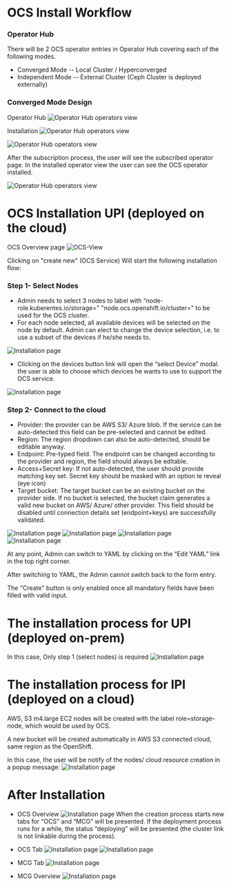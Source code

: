 # OCS Install Workflow

### Operator Hub

There will be 2 OCS operator entries in Operator Hub covering each of the following modes. 
* Converged Mode -- Local Cluster / Hyperconverged 
* Independent Mode -- External Cluster (Ceph Cluster is deployed externally)

### Converged Mode Design

Operator Hub
![Operator Hub operators view](img/OCS-operator-view.png)

Installation
![Operator Hub operators view](img/OCS-Install-step1.png)

![Operator Hub operators view](img/OCS-Install-step2.png)

After the subscription process, the user will see the subscribed operator page. 
In the installed operator view the user can see the OCS operator installed. 

![Operator Hub operators view](img/Installed_operators_list.png)


# OCS Installation UPI (deployed on the cloud)


OCS Overview page
![OCS-View](img/OCS-View.png)

Clicking on "create new" (OCS Service) Will start the following installation flow: 
### Step 1- Select Nodes
 * Admin needs to select 3 nodes to label with “node-role.kuberentes.io/storage=" "node.ocs.openshift.io/cluster=" to be used for the OCS cluster.
 * For each node selected, all available devices will be selected on the node by default.  Admin can elect to change the device selection, i.e. to use a subset of the devices if he/she needs to.

![Installation page](img/Create_new_OCS_01.png)

* Clicking on the devices button link will open  the “select Device” modal. the user is able to choose which devices he wants to use to support the OCS service.

![Installation page](img/Create_new_OCS_02.png)
### Step 2- Connect to the cloud
* Provider: the provider can be AWS S3/ Azure blob. If the service can be auto-detected this field can be pre-selected and cannot be edited. 
* Region: The region dropdown can also be auto-detected, should be editable anyway.
* Endpoint: Pre-typed field. The endpoint can be changed according to the provider and region, the field should always be editable. 
* Access+Secret key: If not auto-detected, the user should provide matching key set. Secret key should be masked with an option te reveal (eye icon)
* Target bucket: The target bucket can be an existing bucket on the provider side. If no bucket is selected, the bucket claim generates a valid new bucket on AWS/ Azure/ other provider. This field should be disabled until connection details set (endpoint+keys) are successfully validated. 

![Installation page](img/Create_new_OCS_03.png)
![Installation page](img/Create_new_OCS_04.png)
![Installation page](img/Create_new_OCS_05.png)
![Installation page](img/Create_new_OCS_06.png)

At any point, Admin can switch to YAML by clicking on the “Edit YAML” link in the top right corner.

After switching to YAML, the Admin cannot switch back to the form entry.

The "Create" button is only enabled once all mandatory fields have been filled with valid input.

# The installation process for UPI (deployed on-prem)
In this case, Only step 1 (select nodes) is required
![Installation page](img/Create_new_OCS_01_UPI_ONPREM.png)

# The installation process for IPI (deployed on a cloud)
AWS, S3 m4.large EC2 nodes will be created with the label role=storage-node, which would be used by OCS.

A new bucket will be created automatically in AWS S3 connected cloud, same region as the OpenShift.

In this case, the user will be notify of the nodes/ cloud resource creation in a popup message: 
![Installation page](img/Create_new_OCS_01_IPI.png)

# After Installation
* OCS Overview
![Installation page](img/Installed_OCS_OCS_Overview.png)
When the creation process starts new tabs for “OCS” and “MCG” will be presented. If the deployment process runs for a while, the status “deploying” will be presented (the cluster link is not linkable during the process).


* OCS Tab
![Installation page](img/Installed_OCS_OCS_Tab.png)
![Installation page](img/Installed_OCS_OCS_Tab_healthy.png)

* MCG Tab
![Installation page](img/Installed_OCS_MCG_Tab.png)

* MCG Overview
![Installation page](img/Installed_OCS_MCG_Overview.png)